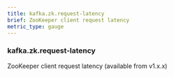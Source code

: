 ```yaml
---
title: kafka.zk.request-latency
brief: ZooKeeper client request latency
metric_type: gauge
---
```

### kafka.zk.request-latency

ZooKeeper client request latency (available from v1.x.x)
